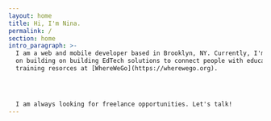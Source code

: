 ```yaml
---
layout: home
title: Hi, I'm Nina.
permalink: /
section: home
intro_paragraph: >-
  I am a web and mobile developer based in Brooklyn, NY. Currently, I'm focused
  on building on building EdTech solutions to connect people with education and
  training resorces at [WhereWeGo](https://wherewego.org).




  I am always looking for freelance opportunities. Let's talk!
---
```

